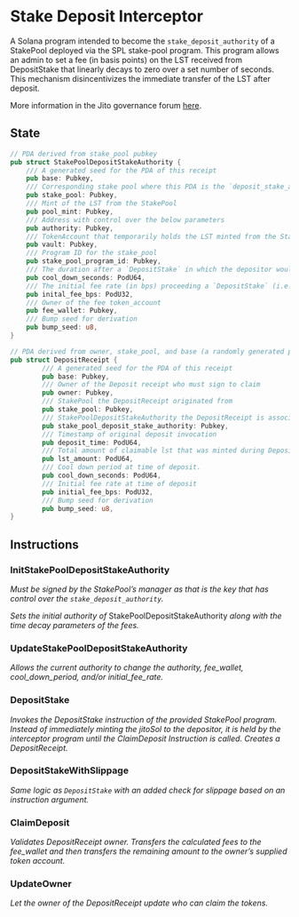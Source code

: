 # Stake Deposit Interceptor

A Solana program intended to become the `stake_deposit_authority` of a StakePool deployed via the SPL stake-pool program. This program allows an admin to set a fee (in basis points) on the LST received from DepositStake that linearly decays to zero over a set number of seconds. This mechanism disincentivizes the immediate transfer of the LST after deposit.

More information in the Jito governance forum [here](https://forum.jito.network/t/jip-9-adopt-interceptor-liquidity-defense/444).

## State

```rust
// PDA derived from stake_pool pubkey
pub struct StakePoolDepositStakeAuthority {
    /// A generated seed for the PDA of this receipt
    pub base: Pubkey,
    /// Corresponding stake pool where this PDA is the `deposit_stake_authority`
    pub stake_pool: Pubkey,
    /// Mint of the LST from the StakePool
    pub pool_mint: Pubkey,
    /// Address with control over the below parameters
    pub authority: Pubkey,
    /// TokenAccount that temporarily holds the LST minted from the StakePool
    pub vault: Pubkey,
    /// Program ID for the stake_pool
    pub stake_pool_program_id: Pubkey,
    /// The duration after a `DepositStake` in which the depositor would owe fees.
    pub cool_down_seconds: PodU64,
    /// The initial fee rate (in bps) proceeding a `DepositStake` (i.e. at T0).
    pub inital_fee_bps: PodU32,
    /// Owner of the fee token_account
    pub fee_wallet: Pubkey,
    /// Bump seed for derivation
    pub bump_seed: u8,
}
```

```rust
// PDA derived from owner, stake_pool, and base (a randomly generated pubkey)
pub struct DepositReceipt {
		/// A generated seed for the PDA of this receipt
		pub base: Pubkey,
		/// Owner of the Deposit receipt who must sign to claim
		pub owner: Pubkey,
		/// StakePool the DepositReceipt originated from
		pub stake_pool: Pubkey,
		/// StakePoolDepositStakeAuthority the DepositReceipt is associated with
		pub stake_pool_deposit_stake_authority: Pubkey,
		/// Timestamp of original deposit invocation
		pub deposit_time: PodU64,
		/// Total amount of claimable lst that was minted during Deposit
		pub lst_amount: PodU64,
		/// Cool down period at time of deposit.
		pub cool_down_seconds: PodU64,
		/// Initial fee rate at time of deposit
		pub initial_fee_bps: PodU32,
		/// Bump seed for derivation
		pub bump_seed: u8,
}
```

## Instructions

### InitStakePoolDepositStakeAuthority

*Must be signed by the StakePool’s manager as that is the key that has control over the `stake_deposit_authority`.*

*Sets the initial authority of* StakePoolDepositStakeAuthority *along with the time decay parameters of the fees.*

### UpdateStakePoolDepositStakeAuthority

*Allows the current authority to change the authority, fee_wallet, cool_down_period, and/or initial_fee_rate.*

### DepositStake

*Invokes the DepositStake instruction of the provided StakePool program. Instead of immediately minting the jitoSol to the depositor, it is held by the interceptor program until the ClaimDeposit Instruction is called. Creates a DepositReceipt.*

### DepositStakeWithSlippage

*Same logic as `DepositStake` with an added check for slippage based on an instruction argument.*

### ClaimDeposit

*Validates DepositReceipt owner. Transfers the calculated fees to the fee_wallet and then transfers the remaining amount to the owner’s supplied token account.*

### UpdateOwner

*Let the owner of the DepositReceipt update who can claim the tokens.*
